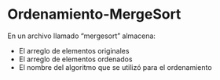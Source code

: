 # Ordenamiento-MergeSort
En un archivo llamado “mergesort” almacena:
- El arreglo de elementos originales
- El arreglo de elementos ordenados
- El nombre del algoritmo que se utilizó para el ordenamiento
